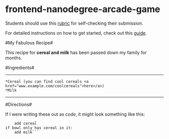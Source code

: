 frontend-nanodegree-arcade-game
===============================

Students should use this [rubric](https://www.udacity.com/course/viewer/#!/c-nd001/l-2696458597/m-2687128535) for self-checking their submission.

For detailed instructions on how to get started, check out this [guide](https://docs.google.com/document/d/1v01aScPjSWCCWQLIpFqvg3-vXLH2e8_SZQKC8jNO0Dc/pub?embedded=true).


#My Fabulous Recipe#

This recipe for <strong>cereal and milk</strong> has been passed down my family for months.

#Ingredients#

---
    *Cereal (you can find cool cereals <a href="www.example.com/coolcereals">here</a>)
    *Milk
    
___


#Directions#

If I were writing these out as <em>code</em>, it might look something like this:

```if bowl is empty:
    add cereal
if bowl only has cereal in it:
    add milk```
